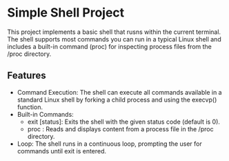 # Simple Shell Project

This project implements a basic shell that rusns within the current terminal. The shell supports most commands you can run in a typical Linux shell and includes a built-in command (proc) for inspecting process files from the /proc directory.

## Features

- Command Execution: The shell can execute all commands available in a standard Linux shell by forking a child process and using the execvp() function.
- Built-in Commands:
  - exit [status]: Exits the shell with the given status code (default is 0).
  - proc <filename>: Reads and displays content from a process file in the /proc directory.
- Loop: The shell runs in a continuous loop, prompting the user for commands until exit is entered.